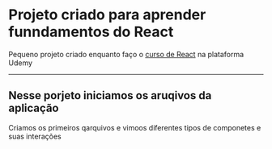 # Projeto criado para aprender funndamentos do React
Pequeno projeto criado enquanto faço o [curso de React](https://www.udemy.com/share/101ypm3@f1IdEFROfGEn7kcMYdpulGG0OGUzLd7iYDx6rED3EWD0bNnl2jooEIgifSbfbpHOoQ==/) na plataforma Udemy

***
## Nesse porjeto iniciamos os aruqivos da aplicação
Criamos os primeiros qarquivos e vimoos diferentes tipos de componetes e suas interações